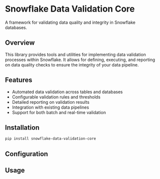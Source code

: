 # Snowflake Data Validation Core

A framework for validating data quality and integrity in Snowflake databases.

## Overview

This library provides tools and utilities for implementing data validation processes within Snowflake. It allows for defining, executing, and reporting on data quality checks to ensure the integrity of your data pipeline.

## Features

- Automated data validation across tables and databases
- Configurable validation rules and thresholds
- Detailed reporting on validation results
- Integration with existing data pipelines
- Support for both batch and real-time validation

## Installation

```bash
pip install snowflake-data-validation-core
```

## Configuration


## Usage
